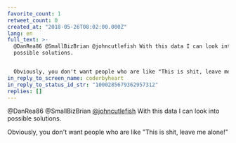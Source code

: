 ```yaml
---
favorite_count: 1
retweet_count: 0
created_at: "2018-05-26T08:02:00.000Z"
lang: en
full_text: >-
  @DanRea86 @SmallBizBrian @johncutlefish With this data I can look into
  possible solutions.


  Obviously, you don't want people who are like "This is shit, leave me alone!"
in_reply_to_screen_name: coderbyheart
in_reply_to_status_id_str: "1000285679362957312"
replies: []
---
```


@DanRea86 @SmallBizBrian [@johncutlefish](https://twitter.com/johncutlefish)
With this data I can look into possible solutions.

Obviously, you don't want people who are like "This is shit, leave me alone!"
